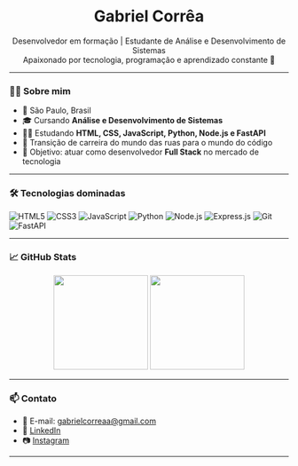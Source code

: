 <h1 align="center">Gabriel Corrêa</h1>

<p align="center">
  Desenvolvedor em formação | Estudante de Análise e Desenvolvimento de Sistemas<br>
  Apaixonado por tecnologia, programação e aprendizado constante 🚀
</p>

---

### 👨‍💻 Sobre mim

- 📍 São Paulo, Brasil  
- 🎓 Cursando **Análise e Desenvolvimento de Sistemas**  
- 👨‍🏫 Estudando **HTML, CSS, JavaScript, Python, Node.js e FastAPI**  
- 🔁 Transição de carreira do mundo das ruas para o mundo do código  
- 🎯 Objetivo: atuar como desenvolvedor **Full Stack** no mercado de tecnologia  

---

### 🛠️ Tecnologias dominadas

![HTML5](https://img.shields.io/badge/HTML5-E34F26?style=for-the-badge&logo=html5&logoColor=white)
![CSS3](https://img.shields.io/badge/CSS3-1572B6?style=for-the-badge&logo=css3&logoColor=white)
![JavaScript](https://img.shields.io/badge/JavaScript-F7DF1E?style=for-the-badge&logo=javascript&logoColor=black)
![Python](https://img.shields.io/badge/Python-3776AB?style=for-the-badge&logo=python&logoColor=white)
![Node.js](https://img.shields.io/badge/Node.js-339933?style=for-the-badge&logo=nodedotjs&logoColor=white)
![Express.js](https://img.shields.io/badge/Express.js-000000?style=for-the-badge&logo=express&logoColor=white)
![Git](https://img.shields.io/badge/Git-F05032?style=for-the-badge&logo=git&logoColor=white)
![FastAPI](https://img.shields.io/badge/FastAPI-009688?style=for-the-badge&logo=fastapi&logoColor=white)

---

### 📈 GitHub Stats

<div align="center">
  <img height="170em" src="https://github-readme-stats.vercel.app/api?username=correagss&show_icons=true&theme=dracula&include_all_commits=true&count_private=true"/>
  <img height="170em" src="https://github-readme-stats.vercel.app/api/top-langs/?username=correagss&layout=compact&langs_count=7&theme=dracula"/>
</div>

---

### 📫 Contato

- 📧 E-mail: gabrielcorreaa@gmail.com  
- 💼 [LinkedIn](https://www.linkedin.com/in/gabrielcorreasv)  
- 📷 [Instagram](https://www.instagram.com/correagss)

---
